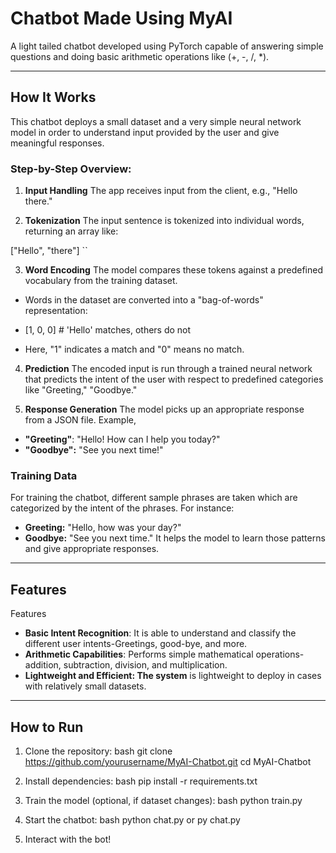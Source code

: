 # Chatbot Made Using MyAI
A light tailed chatbot developed using PyTorch capable of answering simple questions and doing basic arithmetic operations like (+, -, /, *).

---
## How It Works

This chatbot deploys a small dataset and a very simple neural network model in order to understand input provided by the user and give meaningful responses.

### Step-by-Step Overview:

1. **Input Handling**
The app receives input from the client, e.g., "Hello there."

2. **Tokenization**
The input sentence is tokenized into individual words, returning an array like:

["Hello", "there"]
``

3. **Word Encoding**
The model compares these tokens against a predefined vocabulary from the training dataset.
- Words in the dataset are converted into a "bag-of-words" representation:

- [1, 0, 0] # 'Hello' matches, others do not
  
- Here, "1" indicates a match and "0" means no match.

4. **Prediction**
The encoded input is run through a trained neural network that predicts the intent of the user with respect to predefined categories like "Greeting," "Goodbye."

5. **Response Generation**
The model picks up an appropriate response from a JSON file. Example,
- **"Greeting"**: "Hello! How can I help you today?"
- **"Goodbye":** "See you next time!"

### Training Data
For training the chatbot, different sample phrases are taken which are categorized by the intent of the phrases. For instance:
- **Greeting:** "Hello, how was your day?"
- **Goodbye:** "See you next time."
It helps the model to learn those patterns and give appropriate responses.

---

## Features

Features

* **Basic Intent Recognition**: It is able to understand and classify the different user intents-Greetings, good-bye, and more.
* **Arithmetic Capabilities**: Performs simple mathematical operations-addition, subtraction, division, and multiplication.
* **Lightweight and Efficient: The system** is lightweight to deploy in cases with relatively small datasets.
 
 
----
 
## How to Run

1. Clone the repository:
   bash
   git clone https://github.com/yourusername/MyAI-Chatbot.git
   cd MyAI-Chatbot
   

2. Install dependencies:
   bash
   pip install -r requirements.txt
   

3. Train the model (optional, if dataset changes):
bash
python train.py


4. Start the chatbot:
bash
python chat.py or py chat.py


5. Interact with the bot!
